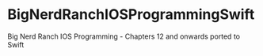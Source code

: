BigNerdRanchIOSProgrammingSwift
===============================
Big Nerd Ranch IOS Programming - Chapters 12 and onwards ported to Swift
